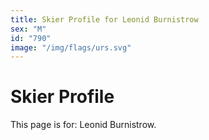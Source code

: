 ```yaml
---
title: Skier Profile for Leonid Burnistrow
sex: "M"
id: "790"
image: "/img/flags/urs.svg" 
---
```


# Skier Profile

This page is for: Leonid Burnistrow.
    
